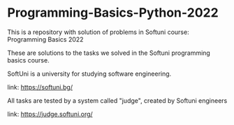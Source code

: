 # Programming-Basics-Python-2022
This is a repository with solution of problems in Softuni course: Programming Basics 2022


These are solutions to the tasks we solved in the Softuni programming basics course.

SoftUni is a university for studying software engineering.

link: https://softuni.bg/

All tasks are tested by a system called "judge", created by Softuni engineers

link: https://judge.softuni.org/
